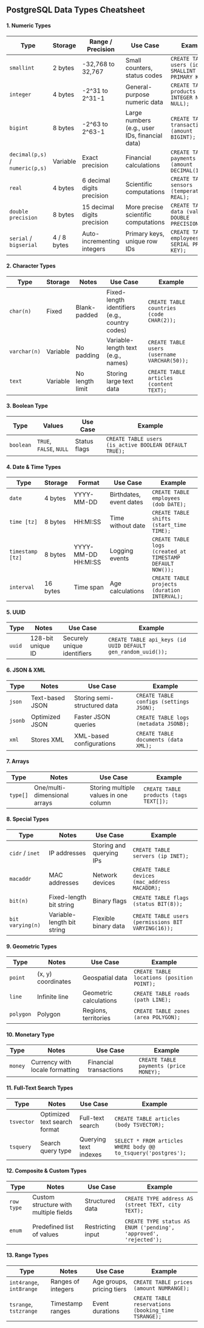 ## **PostgreSQL Data Types Cheatsheet**  

#### **1. Numeric Types**  
| Type                   | Storage | Range / Precision | Use Case | Example |
|------------------------|---------|------------------|----------|---------|
| `smallint`            | 2 bytes | -32,768 to 32,767 | Small counters, status codes | `CREATE TABLE users (id SMALLINT PRIMARY KEY);` |
| `integer`             | 4 bytes | -2^31 to 2^31-1 | General-purpose numeric data | `CREATE TABLE products (price INTEGER NOT NULL);` |
| `bigint`              | 8 bytes | -2^63 to 2^63-1 | Large numbers (e.g., user IDs, financial data) | `CREATE TABLE transactions (amount BIGINT);` |
| `decimal(p,s)` / `numeric(p,s)` | Variable | Exact precision | Financial calculations | `CREATE TABLE payments (amount DECIMAL(10,2));` |
| `real`               | 4 bytes | 6 decimal digits precision | Scientific computations | `CREATE TABLE sensors (temperature REAL);` |
| `double precision`   | 8 bytes | 15 decimal digits precision | More precise scientific computations | `CREATE TABLE data (value DOUBLE PRECISION);` |
| `serial` / `bigserial` | 4 / 8 bytes | Auto-incrementing integers | Primary keys, unique row IDs | `CREATE TABLE employees (id SERIAL PRIMARY KEY);` |

#### **2. Character Types**  
| Type         | Storage | Notes | Use Case | Example |
|-------------|---------|-------|----------|---------|
| `char(n)`   | Fixed | Blank-padded | Fixed-length identifiers (e.g., country codes) | `CREATE TABLE countries (code CHAR(2));` |
| `varchar(n)` | Variable | No padding | Variable-length text (e.g., names) | `CREATE TABLE users (username VARCHAR(50));` |
| `text`      | Variable | No length limit | Storing large text data | `CREATE TABLE articles (content TEXT);` |

#### **3. Boolean Type**  
| Type     | Values | Use Case | Example |
|----------|--------|----------|---------|
| `boolean` | `TRUE`, `FALSE`, `NULL` | Status flags | `CREATE TABLE users (is_active BOOLEAN DEFAULT TRUE);` |

#### **4. Date & Time Types**  
| Type               | Storage | Format | Use Case | Example |
|--------------------|---------|--------|----------|---------|
| `date`            | 4 bytes | YYYY-MM-DD | Birthdates, event dates | `CREATE TABLE employees (dob DATE);` |
| `time [tz]`       | 8 bytes | HH:MI:SS | Time without date | `CREATE TABLE shifts (start_time TIME);` |
| `timestamp [tz]`  | 8 bytes | YYYY-MM-DD HH:MI:SS | Logging events | `CREATE TABLE logs (created_at TIMESTAMP DEFAULT NOW());` |
| `interval`        | 16 bytes | Time span | Age calculations | `CREATE TABLE projects (duration INTERVAL);` |

#### **5. UUID**  
| Type   | Notes | Use Case | Example |
|--------|-------|----------|---------|
| `uuid` | 128-bit unique ID | Securely unique identifiers | `CREATE TABLE api_keys (id UUID DEFAULT gen_random_uuid());` |

#### **6. JSON & XML**  
| Type   | Notes | Use Case | Example |
|--------|-------|----------|---------|
| `json` | Text-based JSON | Storing semi-structured data | `CREATE TABLE configs (settings JSON);` |
| `jsonb` | Optimized JSON | Faster JSON queries | `CREATE TABLE logs (metadata JSONB);` |
| `xml` | Stores XML | XML-based configurations | `CREATE TABLE documents (data XML);` |

#### **7. Arrays**  
| Type | Notes | Use Case | Example |
|------|-------|----------|---------|
| `type[]` | One/multi-dimensional arrays | Storing multiple values in one column | `CREATE TABLE products (tags TEXT[]);` |

#### **8. Special Types**  
| Type         | Notes | Use Case | Example |
|-------------|-------|----------|---------|
| `cidr` / `inet` | IP addresses | Storing and querying IPs | `CREATE TABLE servers (ip INET);` |
| `macaddr` | MAC addresses | Network devices | `CREATE TABLE devices (mac_address MACADDR);` |
| `bit(n)` | Fixed-length bit string | Binary flags | `CREATE TABLE flags (status BIT(8));` |
| `bit varying(n)` | Variable-length bit string | Flexible binary data | `CREATE TABLE users (permissions BIT VARYING(16));` |

#### **9. Geometric Types**  
| Type  | Notes | Use Case | Example |
|-------|-------|----------|---------|
| `point` | (x, y) coordinates | Geospatial data | `CREATE TABLE locations (position POINT);` |
| `line` | Infinite line | Geometric calculations | `CREATE TABLE roads (path LINE);` |
| `polygon` | Polygon | Regions, territories | `CREATE TABLE zones (area POLYGON);` |

#### **10. Monetary Type**  
| Type     | Notes | Use Case | Example |
|----------|-------|----------|---------|
| `money`  | Currency with locale formatting | Financial transactions | `CREATE TABLE payments (price MONEY);` |

#### **11. Full-Text Search Types**  
| Type         | Notes | Use Case | Example |
|-------------|-------|----------|---------|
| `tsvector` | Optimized text search format | Full-text search | `CREATE TABLE articles (body TSVECTOR);` |
| `tsquery` | Search query type | Querying text indexes | `SELECT * FROM articles WHERE body @@ to_tsquery('postgres');` |

#### **12. Composite & Custom Types**  
| Type         | Notes | Use Case | Example |
|-------------|-------|----------|---------|
| `row type` | Custom structure with multiple fields | Structured data | `CREATE TYPE address AS (street TEXT, city TEXT);` |
| `enum` | Predefined list of values | Restricting input | `CREATE TYPE status AS ENUM ('pending', 'approved', 'rejected');` |

#### **13. Range Types**  
| Type         | Notes | Use Case | Example |
|-------------|-------|----------|---------|
| `int4range`, `int8range` | Ranges of integers | Age groups, pricing tiers | `CREATE TABLE prices (amount NUMRANGE);` |
| `tsrange`, `tstzrange` | Timestamp ranges | Event durations | `CREATE TABLE reservations (booking_time TSRANGE);` |
